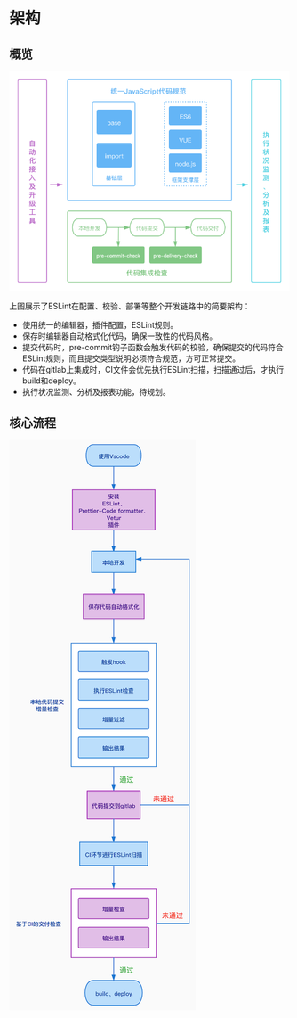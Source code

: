 # 架构

## 概览

![Image](./images/architecture.png)

上图展示了ESLint在配置、校验、部署等整个开发链路中的简要架构：
* 使用统一的编辑器，插件配置，ESLint规则。
* 保存时编辑器自动格式化代码，确保一致性的代码风格。
* 提交代码时，pre-commit钩子函数会触发代码的校验，确保提交的代码符合ESLint规则，而且提交类型说明必须符合规范，方可正常提交。
* 代码在gitlab上集成时，CI文件会优先执行ESLint扫描，扫描通过后，才执行build和deploy。
* 执行状况监测、分析及报表功能，待规划。

## 核心流程

![Image](./images/flow.png)